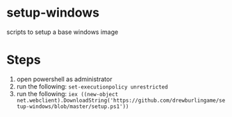 setup-windows
=============

scripts to setup a base windows image


Steps
=============
1) open powershell as administrator
2) run the following: `set-executionpolicy unrestricted`
3) run the following: `iex ((new-object net.webclient).DownloadString('https://github.com/drewburlingame/setup-windows/blob/master/setup.ps1'))`